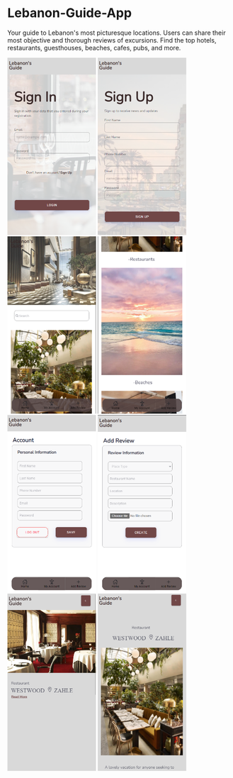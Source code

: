 # Lebanon-Guide-App
<p>Your guide to Lebanon's most picturesque locations. Users can share their most objective and thorough reviews of excursions. Find the top hotels, restaurants, guesthouses, beaches, cafes, pubs, and more.</p>
<div class="gallery">
<img style="width:200px; height:400px;"alt="img" src="ss\ss1.png">
<img style="width:200px; height:400px;"alt="img" src="ss\ss2.png">
<img style="width:200px; height:400px;"alt="img" src="ss\ss3.png">
<img style="width:200px; height:400px;"alt="img" src="ss\ss4.png">
<img style="width:200px; height:400px;"alt="img" src="ss\ss5.png">
<img style="width:200px; height:400px;"alt="img" src="ss\ss6.png">
<img style="width:200px; height:400px;"alt="img" src="ss\ss7.png">
<img style="width:200px; height:400px;"alt="img" src="ss\ss8.png">
</div>
